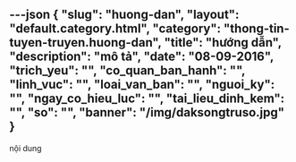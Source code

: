 ---json
{
    "slug": "huong-dan",
    "layout": "default.category.html",
    "category": "thong-tin-tuyen-truyen.huong-dan",
    "title": "hướng dẫn",
    "description": "mô tả",
    "date": "08-09-2016",
    "trich_yeu": "",
    "co_quan_ban_hanh": "",
    "linh_vuc": "",
    "loai_van_ban": "",
    "nguoi_ky": "",
    "ngay_co_hieu_luc": "",
    "tai_lieu_dinh_kem": "",
    "so": "",
    "banner": "/img/daksongtruso.jpg"
}
---
nội dung